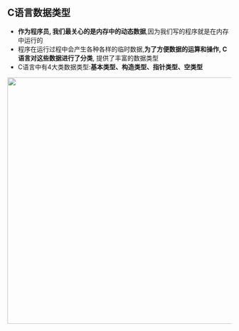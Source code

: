 ## C语言数据类型

- **作为程序员, 我们最关心的是内存中的动态数据**,因为我们写的程序就是在内存中运行的
- 程序在运行过程中会产生各种各样的临时数据,**为了方便数据的运算和操作, C语言对这些数据进行了分类**, 提供了丰富的数据类型
- C语言中有4大类数据类型:**基本类型、构造类型、指针类型、空类型**

<img src="https://img-blog.csdnimg.cn/img_convert/73b03f1ce2062d094514e574bf3d0089.png" title="" alt="" width="554">